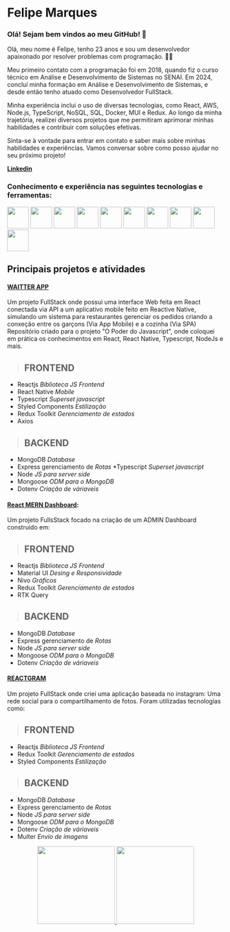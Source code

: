 # Felipe Marques

### Olá! Sejam bem vindos ao meu GitHub! 👋

Olá, meu nome é Felipe, tenho 23 anos e sou um desenvolvedor apaixonado por resolver problemas com programação. 👨‍💻

Meu primeiro contato com a programação foi em 2018, quando fiz o curso técnico em Análise e Desenvolvimento de Sistemas no SENAI. Em 2024, concluí minha formação em Análise e Desenvolvimento de Sistemas, e desde então tenho atuado como Desenvolvedor FullStack.

Minha experiência inclui o uso de diversas tecnologias, como React, AWS, Node.js, TypeScript, NoSQL, SQL, Docker, MUI e Redux. Ao longo da minha trajetória, realizei diversos projetos que me permitiram aprimorar minhas habilidades e contribuir com soluções efetivas.

Sinta-se à vontade para entrar em contato e saber mais sobre minhas habilidades e experiências. Vamos conversar sobre como posso ajudar no seu próximo projeto!

**[Linkedin](https://www.linkedin.com/in/felipe-marqs/)**

### Conhecimento e experiência nas seguintes tecnologias e ferramentas:

<div>
    <img src="https://cdn.jsdelivr.net/gh/devicons/devicon/icons/react/react-original-wordmark.svg" width="50px" height="50px" /> 
    <img src="https://cdn.jsdelivr.net/gh/devicons/devicon/icons/javascript/javascript-original.svg" width="50px" height="50px"/>
    <img src="https://cdn.jsdelivr.net/gh/devicons/devicon/icons/typescript/typescript-original.svg" width="50px" height="50px" />
    <img src="https://cdn.jsdelivr.net/gh/devicons/devicon/icons/mongodb/mongodb-plain-wordmark.svg" width="50px" height="50px" />
    <img src="https://cdn.jsdelivr.net/gh/devicons/devicon/icons/postgresql/postgresql-plain-wordmark.svg" width="50px" height="50px" />
    <img src="https://cdn.jsdelivr.net/gh/devicons/devicon/icons/nodejs/nodejs-original.svg" width="50px" height="50px"/>
    <img src="https://cdn.jsdelivr.net/gh/devicons/devicon/icons/mysql/mysql-original-wordmark.svg" width="50px" height="50px" /> 
    <img src="https://cdn.jsdelivr.net/gh/devicons/devicon/icons/docker/docker-plain-wordmark.svg" width="50px" height="50px" />
    <img src="https://cdn.jsdelivr.net/gh/devicons/devicon/icons/git/git-original.svg" width="50px" height="50px" /> 
    <img src="https://user-images.githubusercontent.com/105378159/188524475-83652b5c-76fa-444e-8c10-faed1d113d7b.png" width="50px" height="50px" />
</div>


## Principais projetos e atividades
#### **[WAITTER APP](https://github.com/felipemarqs/waitter-app)**
Um projeto FullStack onde possui uma interface Web feita em React conectada via API a um aplicativo mobile feito em Reactive Native, simulando um sistema para restaurantes gerenciar os pedidos criando a conxeção entre os garçons (Via App Mobile) e a cozinha (Via SPA) Repositório criado para o projeto "O Poder do Javascript", onde coloquei em prática os conhecimentos em React, React Native, Typescript, NodeJs e mais. 

> ## FRONTEND

* Reactjs _Biblioteca  JS Frontend_
* React Native _Mobile_
* Typescript _Superset javascript_
* Styled Components _Estilização_
* Redux Toolkit  _Gerenciamento de estados_
* Axios

> ## BACKEND

* MongoDB _Database_
* Express gerenciamento de _Rotas_
*Typescript _Superset javascript_
* Node _JS para server side_
* Mongoose _ODM para o MongoDB_
* Dotenv _Criação de váriaveis_

#### [React MERN Dashboard](https://github.com/felipemarqs/fullstack-dashboard):
Um projeto FullsStack focado na criação de um ADMIN Dashboard construido em:

> ## FRONTEND

* Reactjs _Biblioteca  JS Frontend_
* Material UI  _Desing e Responsividade_
* Nivo   _Gráficos_
* Redux Toolkit  _Gerenciamento de estados_
* RTK Query 

> ## BACKEND

* MongoDB _Database_
* Express gerenciamento de _Rotas_
* Node _JS para server side_
* Mongoose _ODM para o MongoDB_
* Dotenv _Criação de váriaveis_

#### **[REACTGRAM](https://github.com/felipemarqs/reactgram)**
Um projeto FullStack onde criei uma aplicação baseada no instagram: Uma rede social para o compartilhamento de fotos. Foram utilizadas tecnologias como: 

> ## FRONTEND

* Reactjs _Biblioteca  JS Frontend_
* Redux Toolkit  _Gerenciamento de estados_
* Styled Components _Estilização_

> ## BACKEND

* MongoDB _Database_
* Express gerenciamento de _Rotas_
* Node _JS para server side_
* Mongoose _ODM para o MongoDB_
* Dotenv _Criação de váriaveis_
* Multer _Envio de imagens_

<div align="center">
  <a href="https://github.com/felipemarqs">
  <img height="180em" src="https://github-readme-stats.vercel.app/api?username=felipemarqs&show_icons=true&theme=dracula&include_all_commits=true&count_private=true"/>
  <img height="180em" src="https://github-readme-stats.vercel.app/api/top-langs/?username=felipemarqs&layout=compact&langs_count=7&theme=dracula"/>
</div>
